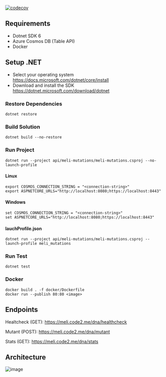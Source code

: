 
[![codecov](https://codecov.io/gh/Rolandogarciam/mutations-app/branch/main/graph/badge.svg?token=6G51TC57VJ)](https://codecov.io/gh/Rolandogarciam/mutations-app)

## Requirements 
  - Dotnet SDK 6
  - Azure Cosmos DB (Table API)
  - Docker

## Setup .NET

 - Select your operating system  https://docs.microsoft.com/dotnet/core/install
- Download and install the SDK https://dotnet.microsoft.com/download/dotnet

### Restore Dependencies
`dotnet restore`

### Build Solution
`dotnet build --no-restore`

### Run Project
`dotnet run --project api/meli-mutations/meli-mutations.csproj --no-launch-profile`

#### Linux
```
export COSMOS_CONNECTION_STRING = "<connection-string>"
export ASPNETCORE_URLS="http://localhost:8080;https://localhost:8443"
```
#### Windows

```
set COSMOS_CONNECTION_STRING = "<connection-string>"
set ASPNETCORE_URLS="http://localhost:8080;https://localhost:8443"
```

#### lauchProfile.json

`dotnet run --project api/meli-mutations/meli-mutations.csproj --launch-profile meli_mutations`

### Run Test

`dotnet test`

### Docker

```
docker build . -f docker/Dockerfile
docker run --publish 80:80 <image>
```

## Endpoints 

Healtcheck (GET): https://meli.code2.me/dna/healthcheck

Mutant (POST): https://meli.code2.me/dna/mutant

Stats (GET): https://meli.code2.me/dna/stats

## Architecture
![image](https://firebasestorage.googleapis.com/v0/b/rolandogarciam-3b3a2.appspot.com/o/mutant-app-architecture.png?alt=media&token=48b0ce79-a3ae-4f6d-b2b3-ea43a33f1f5c) 
